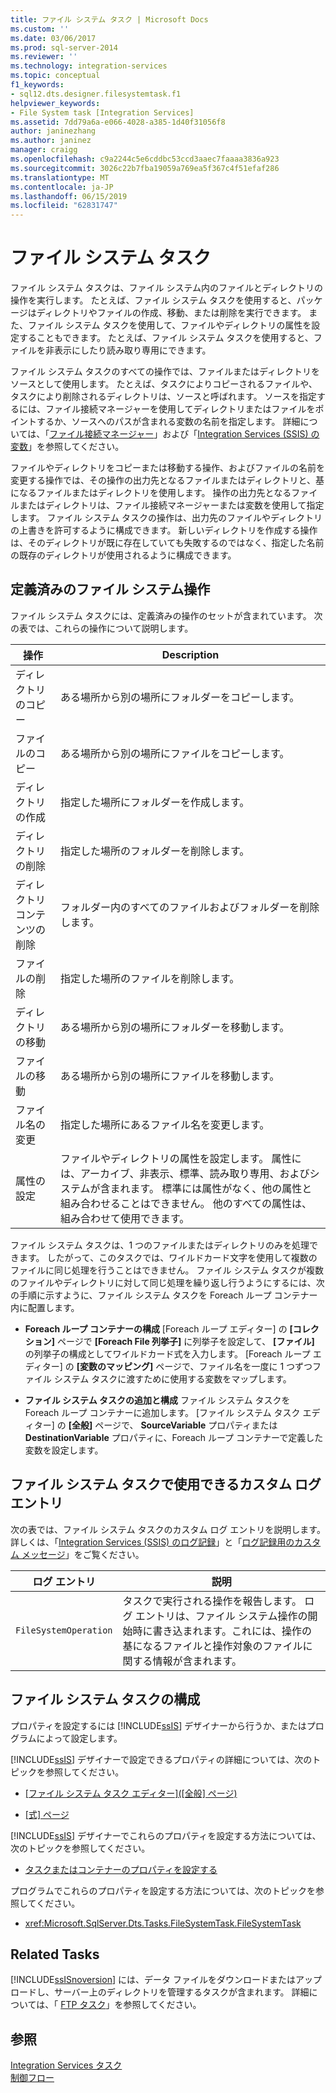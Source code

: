 ```yaml
---
title: ファイル システム タスク | Microsoft Docs
ms.custom: ''
ms.date: 03/06/2017
ms.prod: sql-server-2014
ms.reviewer: ''
ms.technology: integration-services
ms.topic: conceptual
f1_keywords:
- sql12.dts.designer.filesystemtask.f1
helpviewer_keywords:
- File System task [Integration Services]
ms.assetid: 7dd79a6a-e066-4028-a385-1d40f31056f8
author: janinezhang
ms.author: janinez
manager: craigg
ms.openlocfilehash: c9a2244c5e6cddbc53ccd3aaec7faaaa3836a923
ms.sourcegitcommit: 3026c22b7fba19059a769ea5f367c4f51efaf286
ms.translationtype: MT
ms.contentlocale: ja-JP
ms.lasthandoff: 06/15/2019
ms.locfileid: "62831747"
---
```

# <a name="file-system-task"></a>ファイル システム タスク
  ファイル システム タスクは、ファイル システム内のファイルとディレクトリの操作を実行します。 たとえば、ファイル システム タスクを使用すると、パッケージはディレクトリやファイルの作成、移動、または削除を実行できます。 また、ファイル システム タスクを使用して、ファイルやディレクトリの属性を設定することもできます。 たとえば、ファイル システム タスクを使用すると、ファイルを非表示にしたり読み取り専用にできます。  
  
 ファイル システム タスクのすべての操作では、ファイルまたはディレクトリをソースとして使用します。 たとえば、タスクによりコピーされるファイルや、タスクにより削除されるディレクトリは、ソースと呼ばれます。 ソースを指定するには、ファイル接続マネージャーを使用してディレクトリまたはファイルをポイントするか、ソースへのパスが含まれる変数の名前を指定します。 詳細については、「[ファイル接続マネージャー](../connection-manager/file-connection-manager.md)」および「[Integration Services (SSIS) の変数](../integration-services-ssis-variables.md)」を参照してください。  
  
 ファイルやディレクトリをコピーまたは移動する操作、およびファイルの名前を変更する操作では、その操作の出力先となるファイルまたはディレクトリと、基になるファイルまたはディレクトリを使用します。 操作の出力先となるファイルまたはディレクトリは、ファイル接続マネージャーまたは変数を使用して指定します。 ファイル システム タスクの操作は、出力先のファイルやディレクトリの上書きを許可するように構成できます。 新しいディレクトリを作成する操作は、そのディレクトリが既に存在していても失敗するのではなく、指定した名前の既存のディレクトリが使用されるように構成できます。  
  
## <a name="predefined-file-system-operations"></a>定義済みのファイル システム操作  
 ファイル システム タスクには、定義済みの操作のセットが含まれています。 次の表では、これらの操作について説明します。  
  
|操作|Description|  
|---------------|-----------------|  
|ディレクトリのコピー|ある場所から別の場所にフォルダーをコピーします。|  
|ファイルのコピー|ある場所から別の場所にファイルをコピーします。|  
|ディレクトリの作成|指定した場所にフォルダーを作成します。|  
|ディレクトリの削除|指定した場所のフォルダーを削除します。|  
|ディレクトリ コンテンツの削除|フォルダー内のすべてのファイルおよびフォルダーを削除します。|  
|ファイルの削除|指定した場所のファイルを削除します。|  
|ディレクトリの移動|ある場所から別の場所にフォルダーを移動します。|  
|ファイルの移動|ある場所から別の場所にファイルを移動します。|  
|ファイル名の変更|指定した場所にあるファイル名を変更します。|  
|属性の設定|ファイルやディレクトリの属性を設定します。 属性には、アーカイブ、非表示、標準、読み取り専用、およびシステムが含まれます。 標準には属性がなく、他の属性と組み合わせることはできません。 他のすべての属性は、組み合わせて使用できます。|  
  
 ファイル システム タスクは、1 つのファイルまたはディレクトリのみを処理できます。 したがって、このタスクでは、ワイルドカード文字を使用して複数のファイルに同じ処理を行うことはできません。 ファイル システム タスクが複数のファイルやディレクトリに対して同じ処理を繰り返し行うようにするには、次の手順に示すように、ファイル システム タスクを Foreach ループ コンテナー内に配置します。  
  
-   **Foreach ループ コンテナーの構成** [Foreach ループ エディター] の **[コレクション]** ページで **[Foreach File 列挙子]** に列挙子を設定して、 **[ファイル]** の列挙子の構成としてワイルドカード式を入力します。 [Foreach ループ エディター] の **[変数のマッピング]** ページで、ファイル名を一度に 1 つずつファイル システム タスクに渡すために使用する変数をマップします。  
  
-   **ファイル システム タスクの追加と構成** ファイル システム タスクを Foreach ループ コンテナーに追加します。 [ファイル システム タスク エディター] の **[全般]** ページで、 **SourceVariable** プロパティまたは **DestinationVariable** プロパティに、Foreach ループ コンテナーで定義した変数を設定します。  
  
## <a name="custom-log-entries-available-on-the-file-system-task"></a>ファイル システム タスクで使用できるカスタム ログ エントリ  
 次の表では、ファイル システム タスクのカスタム ログ エントリを説明します。 詳しくは、「[Integration Services &#40;SSIS&#41; のログ記録](../performance/integration-services-ssis-logging.md)」と「[ログ記録用のカスタム メッセージ](../custom-messages-for-logging.md)」をご覧ください。  
  
|ログ エントリ|説明|  
|---------------|-----------------|  
|`FileSystemOperation`|タスクで実行される操作を報告します。 ログ エントリは、ファイル システム操作の開始時に書き込まれます。これには、操作の基になるファイルと操作対象のファイルに関する情報が含まれます。|  
  
## <a name="configuring-the-file-system-task"></a>ファイル システム タスクの構成  
 プロパティを設定するには [!INCLUDE[ssIS](../../includes/ssis-md.md)] デザイナーから行うか、またはプログラムによって設定します。  
  
 [!INCLUDE[ssIS](../../includes/ssis-md.md)] デザイナーで設定できるプロパティの詳細については、次のトピックを参照してください。  
  
-   [[ファイル システム タスク エディター]\([全般] ページ)](../general-page-of-integration-services-designers-options.md)  
  
-   [[式] ページ](../expressions/expressions-page.md)  
  
 [!INCLUDE[ssIS](../../includes/ssis-md.md)] デザイナーでこれらのプロパティを設定する方法については、次のトピックを参照してください。  
  
-   [タスクまたはコンテナーのプロパティを設定する](../set-the-properties-of-a-task-or-container.md)  
  
 プログラムでこれらのプロパティを設定する方法については、次のトピックを参照してください。  
  
-   <xref:Microsoft.SqlServer.Dts.Tasks.FileSystemTask.FileSystemTask>  
  
## <a name="related-tasks"></a>Related Tasks  
 [!INCLUDE[ssISnoversion](../../includes/ssisnoversion-md.md)] には、データ ファイルをダウンロードまたはアップロードし、サーバー上のディレクトリを管理するタスクが含まれます。 詳細については、「 [FTP タスク](ftp-task.md)」を参照してください。  
  
## <a name="see-also"></a>参照  
 [Integration Services タスク](integration-services-tasks.md)   
 [制御フロー](control-flow.md)  
  
  
